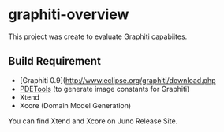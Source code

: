 graphiti-overview
=================

This project was create to evaluate Graphiti capabiites.

## Build Requirement
* [Graphiti 0.9](http://www.eclipse.org/graphiti/download.php
* [PDETools](https://github.com/jeeeyul/pde-tools) (to generate image constants for Graphiti)
* Xtend
* Xcore (Domain Model Generation)


You can find Xtend and Xcore on Juno Release Site.